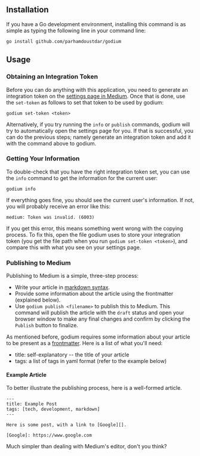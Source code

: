 ## Installation

If you have a Go development environment, installing this command is as simple as typing the following line in your command line:

```
go install github.com/parhamdoustdar/godium
```

## Usage

### Obtaining an Integration Token

Before you can do anything with this application, you need to generate an integration token on the [settings page in Medium](https://medium.com/me/settings). Once that is done, use the `set-token` as follows to set that token to be used by godium:

```
godium set-token <token>
```

Alternatively, if you try running the `info` or `publish` commands, godium will try to automatically open the settings page for you. If that is successful, you can do the previous steps; namely generate an integration token and add it with the command above to godium.

### Getting Your Information

To double-check that you have the right integration token set, you can use the `info` command to get the information for the current user:

```
godium info
```

If everything goes fine, you should see the current user's information. If not, you will probably receive an error like this:

```
medium: Token was invalid. (6003)
```

If you get this error, this means something went wrong with the copying process. To fix this, open the file godium uses to store your integration token (you get the file path when you run `godium set-token <token>`), and compare this with what you see on your settings page.

### Publishing to Medium

Publishing to Medium is a simple, three-step process:

- Write your article in [markdown syntax][].
- Provide some information about the article using the frontmatter (explained below).
- Use `godium publish <filename>` to publish this to Medium. This command will publish the article with the `draft` status and open your browser window to make any final changes and confirm by clicking the `Publish` button to finalize.

As mentioned before, godium requires some information about your article to be present as a [frontmatter][]. Here is a list of what you'll need:

- title: self-explanatory -- the title of your article
- tags: a list of tags in yaml format (refer to the example below)

#### Example Article

To better illustrate the publishing process, here is a well-formed article.

```
---
title: Example Post
tags: [tech, development, markdown]
---

Here is some post, with a link to [Google][].

[Google]: https://www.google.com
```

Much simpler than dealing with Medium's editor, don't you think?

[markdown syntax]: https://daringfireball.net/projects/markdown/syntax
[frontmatter]: http://assemble.io/docs/YAML-front-matter.html